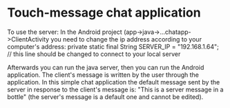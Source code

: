 # Touch-message chat application

To use the server: In the Android project (app->java->...chatapp->ClientActivity you need to change the ip address according to your computer's address: 
    private static final String SERVER_IP = "192.168.1.64"; // this line should be changed to connect to your local server
    
Afterwards you can run the java server, then you can run the Android application.
The client's message is written by the user through the application. In this simple chat application the default message sent by the server in response to the client's message is: "This is a server message in a bottle" (the server's message is a default one and cannot be edited).
